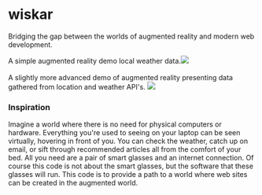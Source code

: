 # wiskar
Bridging the gap between the worlds of augmented reality and modern web development.

<p>A simple augmented reality demo local weather data.<img src="weatherSimpleAR.gif"><br><br>
A slightly more advanced demo of augmented reality presenting data gathered from location and weather API's.
<img src="WeatherAR.gif"></p>

### <b>Inspiration</b><br>
Imagine a world where there is no need for physical computers or hardware. Everything you're used to seeing on your laptop can be seen
virtually, hovering in front of you. You can check the weather, catch up on email, or sift through
recommended articles all from the comfort of your bed. All you need are a pair of smart glasses and an internet connection. Of course this code
is not about the smart glasses, but the software that these glasses will run. This code is to provide a path to a world where web sites can be created
in the augmented world.
